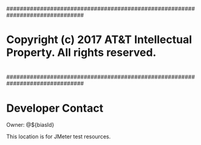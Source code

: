 ###############################################################################
# Copyright (c) 2017 AT&T Intellectual Property. All rights reserved.
#  
###############################################################################
# Developer Contact
Owner: @${biasId}

This location is for JMeter test resources.
